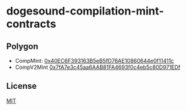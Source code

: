 # dogesound-compilation-mint-contracts

## Polygon
- CompMint: [0x40EC6F393163B5eB5fD76AE10860644e0f11411c](https://polygonscan.com/address/0x40EC6F393163B5eB5fD76AE10860644e0f11411c)
- CompV2Mint [0x7fA7e3c45aa6AAB81FA4693f0c4eb5c80D971EDf](https://polygonscan.com/address/0x7fA7e3c45aa6AAB81FA4693f0c4eb5c80D971EDf)

## License
[MIT](LICENSE)
